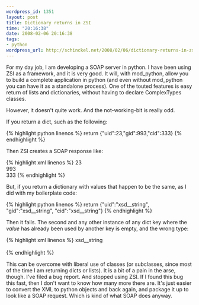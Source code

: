 ```yaml
--- 
wordpress_id: 1351
layout: post
title: Dictionary returns in ZSI
time: "20:16:38"
date: 2008-02-06 20:16:38
tags: 
- python
wordpress_url: http://schinckel.net/2008/02/06/dictionary-returns-in-zsi/
---
```

For my day job, I am developing a SOAP server in python. I have been using ZSI as a framework, and it is very good. It will, with mod_python, allow you to build a complete application in python (and even without mod_python you can have it as a standalone process). One of the touted features is easy return of lists and dictionaries, without having to declare ComplexTypes classes.

However, it doesn't quite work. And the not-working-bit is really odd.

If you return a dict, such as the following:
    
{% highlight python linenos %}
  return {"uid":23,"gid":993,"cid":333}
{% endhighlight %}

Then ZSI creates a SOAP response like:

{% highlight xml linenos %}
    <uid id="1234" xsi:type="xsd:int">23</uid>  
    <gid id="5678" xsi:type="xsd:int">993</gid>  
    <cid id="0987" xsi:type="xsd:int">333</cid>
{% endhighlight %}

But, if you return a dictionary with values that happen to be the same, as I did with my boilerplate code:
    
    
{% highlight python linenos %}
    return {"uid":"xsd__string",
            "gid":"xsd__string",
            "cid":"xsd__string"}
{% endhighlight %}
    

Then it fails. The second and any other instance of any dict key where the _value_ has already been used by another key is empty, and the wrong type:  

{% highlight xml linenos %}
    <uid id="1234" xsi:type="xsd:string">xsd__string</uid>  
    <gid href="#5678"></gid>  
    <cid href="#0987"></cid>
{% endhighlight %}

This can be overcome with liberal use of classes (or subclasses, since most of the time I am returning dicts or lists). It is a bit of a pain in the arse, though. I've filed a bug report. And stopped using ZSI. If I found this bug this fast, then I don't want to know how many more there are. It's just easier to convert the XML to python objects and back again, and package it up to look like a SOAP request. Which is kind of what SOAP does anyway.
